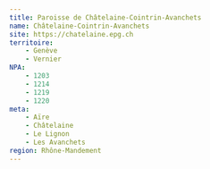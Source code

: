 ```yaml
---
title: Paroisse de Châtelaine-Cointrin-Avanchets
name: Châtelaine-Cointrin-Avanchets
site: https://chatelaine.epg.ch
territoire:
    - Genève
    - Vernier
NPA:
    - 1203
    - 1214
    - 1219
    - 1220
meta:
    - Aïre
    - Châtelaine
    - Le Lignon
    - Les Avanchets
region: Rhône-Mandement
---
```


